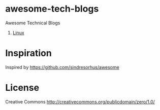 # awesome-tech-blogs
Awesome Technical Blogs

1. [Linux](https://github.com/irahulsingh/awesome-tech-blogs/blob/master/linux.md)

# Inspiration
Inspired by https://github.com/sindresorhus/awesome

# License
Creative Commons http://creativecommons.org/publicdomain/zero/1.0/
